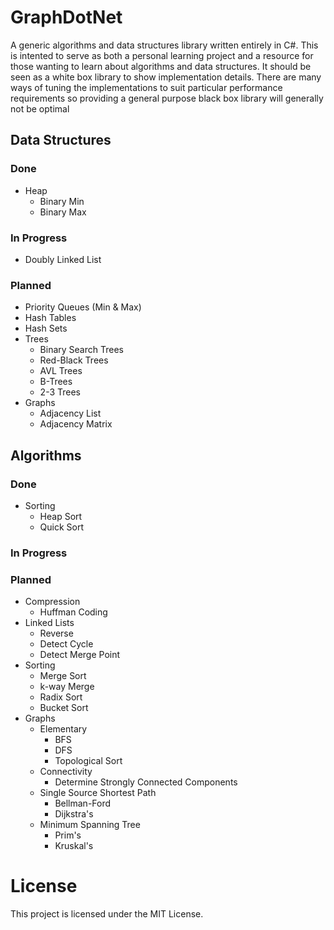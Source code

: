 # GraphDotNet

A generic algorithms and data structures library written entirely in C#. This is intented to serve as both a personal learning project and a resource for those wanting to learn about algorithms and data structures. It should be seen as a white box library to show implementation details. There are many ways of tuning the implementations to suit particular performance requirements so providing a general purpose black box library will generally not be optimal

## Data Structures

### Done

- Heap
  - Binary Min
  - Binary Max

### In Progress

- Doubly Linked List

### Planned

- Priority Queues (Min & Max)
- Hash Tables
- Hash Sets
- Trees
  - Binary Search Trees
  - Red-Black Trees
  - AVL Trees
  - B-Trees
  - 2-3 Trees
- Graphs
  - Adjacency List
  - Adjacency Matrix

## Algorithms

### Done

- Sorting
  - Heap Sort
  - Quick Sort

### In Progress

### Planned

- Compression
  - Huffman Coding
- Linked Lists
  - Reverse
  - Detect Cycle
  - Detect Merge Point
- Sorting
  - Merge Sort
  - k-way Merge
  - Radix Sort
  - Bucket Sort
- Graphs
  - Elementary
    - BFS
    - DFS
    - Topological Sort
  - Connectivity
    - Determine Strongly Connected Components
  - Single Source Shortest Path
    - Bellman-Ford
    - Dijkstra's
  - Minimum Spanning Tree
    - Prim's
    - Kruskal's

# License

This project is licensed under the MIT License.